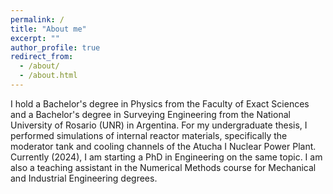 ```yaml
---
permalink: /
title: "About me"
excerpt: ""
author_profile: true
redirect_from: 
  - /about/
  - /about.html
---
```


I hold a Bachelor's degree in Physics from the Faculty of Exact Sciences and a Bachelor's degree in Surveying Engineering from the National University of Rosario (UNR) in Argentina. For my undergraduate thesis, I performed simulations of internal reactor materials, specifically the moderator tank and cooling channels of the Atucha I Nuclear Power Plant. Currently (2024), I am starting a PhD in Engineering on the same topic. I am also a teaching assistant in the Numerical Methods course for Mechanical and Industrial Engineering degrees.
